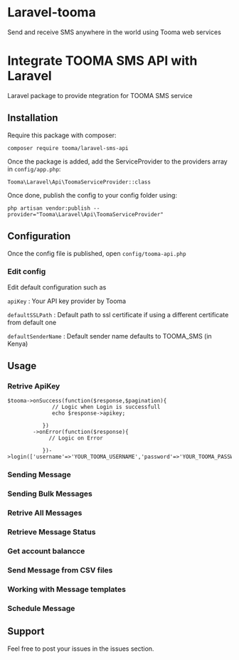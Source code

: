 # Laravel-tooma
Send and receive SMS anywhere in the world using Tooma web services 


# Integrate TOOMA SMS API with Laravel
Laravel package to provide ntegration for TOOMA SMS service 

## Installation
Require this package with composer:
```
composer require tooma/laravel-sms-api
```
Once the package is added, add the ServiceProvider to the providers array in ```config/app.php```:
```
Tooma\Laravel\Api\ToomaServiceProvider::class

```
Once done, publish the config to your config folder using:
```
php artisan vendor:publish --provider="Tooma\Laravel\Api\ToomaServiceProvider"
```

## Configuration
Once the config file is published, open ```config/tooma-api.php```

### Edit config
Edit default configuration such as 

```apiKey``` : Your API key provider by Tooma

```defaultSSLPath```    : Default path to ssl certificate if using a different certificate from default one 

```defaultSenderName``` : Default sender name defaults to TOOMA_SMS (in Kenya)

## Usage
 ### Retrive ApiKey
 ```
 $tooma->onSuccess(function($response,$pagination){
               // Logic when Login is successfull
               echo $response->apikey;

			})
         ->onError(function($response){
         	  // Logic on Error 

            })->login(['username'=>'YOUR_TOOMA_USERNAME','password'=>'YOUR_TOOMA_PASSWORD']);
 ```

 ### Sending Message

 ### Sending Bulk Messages

 ### Retrive All Messages

 ### Retrieve Message Status

 ### Get account balancce

 ### Send Message from CSV files

 ### Working with Message templates

 ### Schedule Message



## Support
Feel free to post your issues in the issues section.
